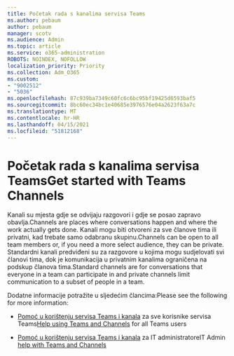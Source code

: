 ```yaml
---
title: Početak rada s kanalima servisa Teams
ms.author: pebaum
author: pebaum
manager: scotv
ms.audience: Admin
ms.topic: article
ms.service: o365-administration
ROBOTS: NOINDEX, NOFOLLOW
localization_priority: Priority
ms.collection: Adm_O365
ms.custom:
- "9002512"
- "5036"
ms.openlocfilehash: 87c939ba7349c60fc6c6bc95bf19425d6593baf5
ms.sourcegitcommit: 8bc60ec34bc1e40685e3976576e04a2623f63a7c
ms.translationtype: MT
ms.contentlocale: hr-HR
ms.lasthandoff: 04/15/2021
ms.locfileid: "51812168"
---
```

# <a name="get-started-with-teams-channels"></a><span data-ttu-id="fe91b-102">Početak rada s kanalima servisa Teams</span><span class="sxs-lookup"><span data-stu-id="fe91b-102">Get started with Teams Channels</span></span>

<span data-ttu-id="fe91b-103">Kanali su mjesta gdje se odvijaju razgovori i gdje se posao zapravo obavlja.</span><span class="sxs-lookup"><span data-stu-id="fe91b-103">Channels are places where conversations happen and where the work actually gets done.</span></span> <span data-ttu-id="fe91b-104">Kanali mogu biti otvoreni za sve članove tima ili privatni, kad trebate samo odabranu skupinu.</span><span class="sxs-lookup"><span data-stu-id="fe91b-104">Channels can be open to all team members or, if you need a more select audience, they can be private.</span></span> <span data-ttu-id="fe91b-105">Standardni kanali predviđeni su za razgovore u kojima mogu sudjelovati svi članovi tima, dok je komunikacija u privatnim kanalima ograničena na podskup članova tima.</span><span class="sxs-lookup"><span data-stu-id="fe91b-105">Standard channels are for conversations that everyone in a team can participate in and private channels limit communication to a subset of people in a team.</span></span>

<span data-ttu-id="fe91b-106">Dodatne informacije potražite u sljedećim člancima:</span><span class="sxs-lookup"><span data-stu-id="fe91b-106">Please see the following for more information:</span></span>

- <span data-ttu-id="fe91b-107">[Pomoć u korištenju servisa Teams i kanala](https://support.office.com/article/teams-and-channels-df38ae23-8f85-46d3-b071-cb11b9de5499) za sve korisnike servisa Teams</span><span class="sxs-lookup"><span data-stu-id="fe91b-107">[Help using Teams and Channels](https://support.office.com/article/teams-and-channels-df38ae23-8f85-46d3-b071-cb11b9de5499) for all Teams users</span></span>

- <span data-ttu-id="fe91b-108">[Pomoć u korištenju servisa Teams i kanala](https://docs.microsoft.com/microsoftteams/teams-channels-overview) za IT administratore</span><span class="sxs-lookup"><span data-stu-id="fe91b-108">IT Admin [help with Teams and Channels](https://docs.microsoft.com/microsoftteams/teams-channels-overview)</span></span> 
